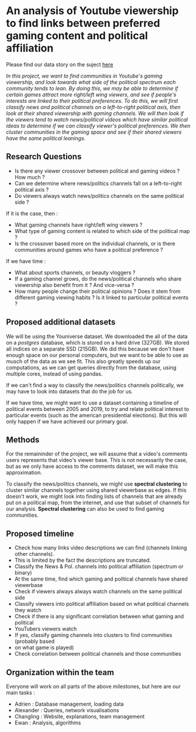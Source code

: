 ﻿# An analysis of Youtube viewership to find links between preferred gaming content and political affiliation
 
Please find our data story on the suject [here](https://epfl-ada.github.io/ada-2022-project-abracadabra/)

*In this project, we want to find communities in Youtube's gaming viewership, and look
towards what side of the political spectrum each community tends to lean. By doing this,
we may be able to determine if certain games attract more right/left wing viewers, and 
see if people's interests are linked to their political preferences. To do this, we will
first classify news and political channels on a left-to-right political axis, then look 
at their shared viewership with gaming channels. We will then look if the viewers tend 
to watch news/political videos which have similar political ideas to determine if we can
classify viewer's political preferences. We then cluster communities in the gaming space
and see if their shared viewers have the same political leanings.*
 
 ## Research Questions
 - Is there any viewer crossover between political and gaming videos ? How much ?
 - Can we determine where news/politics channels fall on a left-to-right political axis ?
 - Do viewers always watch news/politics channels on the same political side ?
 
 If it is the case, then : 
 - What gaming channels have right/left wing viewers ?
 - What type of gaming content is related to which side of the political map ?
 - Is the crossover based more on the individual channels, or is there communities around 
games who have a political preference ?
 
 If we have time : 
 - What about sports channels, or beauty vloggers ?
 - If a gaming channel grows, do the news/political channels who share viewership also benefit
from it ? And vice-versa ?
 - How many people change their political opinions ? Does it stem from different gaming 
viewing habits ? Is it linked to particular political events ?
 
 ## Proposed additional datasets
 We will be using the Youniverse dataset. We downloaded the all of the data on a *postgres*
 database, which is stored on a hard drive (327GB). We stored all indices on a separate 
 SSD (215GB). We did this because we don't have enough space on our personal computers,
 but we want to be able to use as musch of the data as we see fit. This also greatly 
 speeds up our computations, as we can get queries directly from the database, using
 multiple cores, instead of using pandas.
 
 If we can't find a way to classify the news/politics channels politically, we may have
 to look into datasets that do the job for us.
 
 If we have time, we might want to use a dataset containing a timeline of political 
 events between 2005 and 2019, to try and relate political interest to particular 
 events (such as the american presidential elections). But this will only happen 
 if we have achieved our primary goal.
 
 ## Methods
For the remaininder of the project, we will assume that a video's comments users 
represents that video's viewer base. This is not necessarily the case, but as we 
only have access to the comments dataset, we will make this approximation.

To classify the news/politics channels, we might use **spectral clustering** to 
cluster similar channels together using shared viewerbase as edges. If this doesn't 
work, we might look into finding lists of channels that are already put on a political
map, from the internet, and use that subset of channels for our analysis.
**Spectral clustering** can also be used to find gaming communities.

 
 ## Proposed timeline
 - Check how many links video descriptions we can find (channels linking other channels).
 - This is limited by the fact the descriptions are truncated.
 - Classify the News & Pol. channels into political affiliation (spectrum or binary)
 - At the same time, find which gaming and political channels have shared viewerbase
 - Check if viewers always always watch channels on the same political side
 - Classify viewers into political affiliation based on what political channels they watch
 - Check if there is any significant correlation between what gaming and political 
 - YouTubers viewers watch
 - If yes, classify gaming channels into clusters to find communities (probably based
 - on what game is played)
 - Check correlation between political channels and those communities
 
 ## Organization within the team
 Everyone will work on all parts of the above milestones, but here are our main tasks :
 - Adrien : Database management, loading data
 - Alexander : Queries, network visualisations
 - Changling : Website, explanations, team management
 - Ewan : Analysis, algorithms